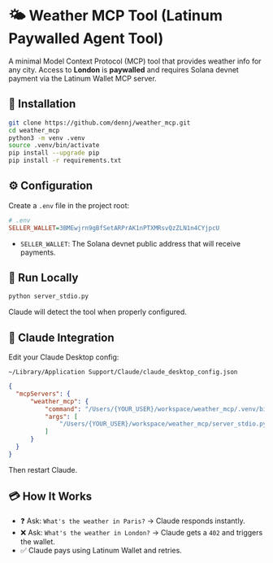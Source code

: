 # 🌤️ Weather MCP Tool (Latinum Paywalled Agent Tool)

A minimal Model Context Protocol (MCP) tool that provides weather info for any city. Access to **London** is **paywalled** and requires Solana devnet payment via the Latinum Wallet MCP server.

## 🔧 Installation

```bash
git clone https://github.com/dennj/weather_mcp.git
cd weather_mcp
python3 -m venv .venv
source .venv/bin/activate
pip install --upgrade pip
pip install -r requirements.txt
```

## ⚙️ Configuration

Create a `.env` file in the project root:

```ini
# .env
SELLER_WALLET=3BMEwjrn9gBfSetARPrAK1nPTXMRsvQzZLN1n4CYjpcU
```

* `SELLER_WALLET`: The Solana devnet public address that will receive payments.

## 🚀 Run Locally

```bash
python server_stdio.py
```

Claude will detect the tool when properly configured.

## 🧠 Claude Integration

Edit your Claude Desktop config:

```
~/Library/Application Support/Claude/claude_desktop_config.json
```

```json
{
  "mcpServers": {
      "weather_mcp": {
          "command": "/Users/{YOUR_USER}/workspace/weather_mcp/.venv/bin/python",
          "args": [
              "/Users/{YOUR_USER}/workspace/weather_mcp/server_stdio.py"
          ]
      }
  }
}
```

Then restart Claude.

## 💳 How It Works

* ❓ Ask: `What's the weather in Paris?` → Claude responds instantly.
* ❌ Ask: `What's the weather in London?` → Claude gets a `402` and triggers the wallet.
* ✅ Claude pays using Latinum Wallet and retries.
